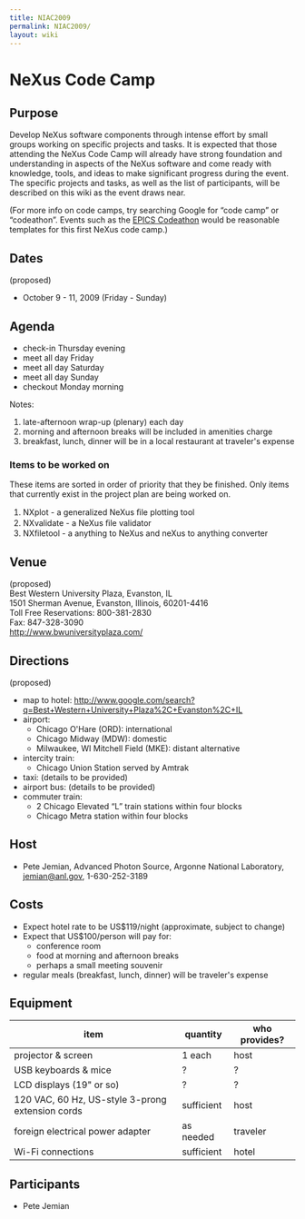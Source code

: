 ```yaml
---
title: NIAC2009
permalink: NIAC2009/
layout: wiki
---
```


NeXus Code Camp
===============

Purpose
-------

Develop NeXus software components through intense effort by small groups
working on specific projects and tasks. It is expected that those
attending the NeXus Code Camp will already have strong foundation and
understanding in aspects of the NeXus software and come ready with
knowledge, tools, and ideas to make significant progress during the
event. The specific projects and tasks, as well as the list of
participants, will be described on this wiki as the event draws near.

(For more info on code camps, try searching Google for “code camp” or
“codeathon”. Events such as the [EPICS
Codeathon](http://www.aps.anl.gov/epics/meetings/codeathon.php) would be
reasonable templates for this first NeXus code camp.)

Dates
-----

(proposed)

-   October 9 - 11, 2009 (Friday - Sunday)

Agenda
------

-   check-in Thursday evening
-   meet all day Friday
-   meet all day Saturday
-   meet all day Sunday
-   checkout Monday morning

Notes:

1.  late-afternoon wrap-up (plenary) each day
2.  morning and afternoon breaks will be included in amenities charge
3.  breakfast, lunch, dinner will be in a local restaurant at traveler's
    expense

### Items to be worked on

These items are sorted in order of priority that they be finished. Only
items that currently exist in the project plan are being worked on.

1.  NXplot - a generalized NeXus ﬁle plotting tool
2.  NXvalidate - a NeXus ﬁle validator
3.  NXfiletool - a anything to NeXus and neXus to anything converter

Venue
-----

(proposed)  
Best Western University Plaza, Evanston, IL  
1501 Sherman Avenue, Evanston, Illinois, 60201-4416  
Toll Free Reservations: 800-381-2830  
Fax: 847-328-3090  
<http://www.bwuniversityplaza.com/>

Directions
----------

(proposed)

-   map to hotel:
    <http://www.google.com/search?q=Best+Western+University+Plaza%2C+Evanston%2C+IL>
-   airport:
    -   Chicago O'Hare (ORD): international
    -   Chicago Midway (MDW): domestic
    -   Milwaukee, WI Mitchell Field (MKE): distant alternative
-   intercity train:
    -   Chicago Union Station served by Amtrak
-   taxi: (details to be provided)
-   airport bus: (details to be provided)
-   commuter train:
    -   2 Chicago Elevated “L” train stations within four blocks
    -   Chicago Metra station within four blocks

Host
----

-   Pete Jemian, Advanced Photon Source, Argonne National Laboratory,
    jemian@anl.gov, 1-630-252-3189

Costs
-----

-   Expect hotel rate to be US$119/night (approximate, subject to
    change)
-   Expect that US$100/person will pay for:
    -   conference room
    -   food at morning and afternoon breaks
    -   perhaps a small meeting souvenir
-   regular meals (breakfast, lunch, dinner) will be traveler's expense

Equipment
---------

| item                                             | quantity   | who provides? |
|--------------------------------------------------|------------|---------------|
| projector & screen                               | 1 each     | host          |
| USB keyboards & mice                             | ?          | ?             |
| LCD displays (19" or so)                         | ?          | ?             |
| 120 VAC, 60 Hz, US-style 3-prong extension cords | sufficient | host          |
| foreign electrical power adapter                 | as needed  | traveler      |
| Wi-Fi connections                                | sufficient | hotel         |

Participants
------------

-   Pete Jemian

